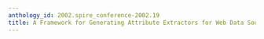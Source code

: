 ```yaml
---
anthology_id: 2002.spire_conference-2002.19
title: A Framework for Generating Attribute Extractors for Web Data Sources
---
```

